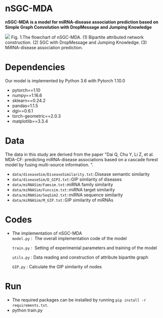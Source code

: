 # nSGC-MDA
**nSGC-MDA is a model for miRNA-disease association prediction based on Simple Graph Convolution with DropMessage and Jumping Knowledge**

<img src="https://github.com/bixuehua/nSGC-MDA/blob/main/Fig1.png">
Fig. 1.The flowchart of nSGC-MDA. (1) Bipartite attributed network construction. (2) SGC with DropMessage and Jumping Knowledge. (3) MiRNA-disease association prediction.

# Dependencies
Our model is implemented by Python 3.6 with Pytorch 1.10.0
- pytorch==1.10
- numpy==1.16.6
- sklearn==0.24.2
- pandas=1.1.5
- dgl==0.6.1
- torch-geometric==2.0.3
- matplotlib==3.3.4

# Data

The data in this study are derived from the paper "Dai Q, Chu Y, Li Z, et al. MDA-CF: predicting miRNA-disease associations based on a cascade forest model by fusing multi-source information. ".

- `data/diseaseSim/DiseaseSimilarity.txt:`Disease semantic similarity
- `data/diseaseSim/D_GIP2.txt:`GIP similarity of diseases
- `data/miRNASim/Famsim.txt:`miRNA family similarity
- `data/miRNASim/Funcsim.txt:`miRNA target similarity
- `data/miRNASim/SeqSim2.txt:`miRNA sequence similarity
- `data/miRNASim/M_GIP.txt:`GIP similarity of miRNAs

# Codes
* The implementation of nSGC-MDA  
    ``model.py：`` The overall implementation code of the model        

    ``train.py：`` Setting of experimental parameters and training of the model    

    ``utils.py：``Data reading and construction of attribute bipartite graph

    ``GIP.py：``Calculate the GIP similarity of nodes
# Run

* The required packages can be installed by running `pip install -r requirements.txt`.
* python train.py

